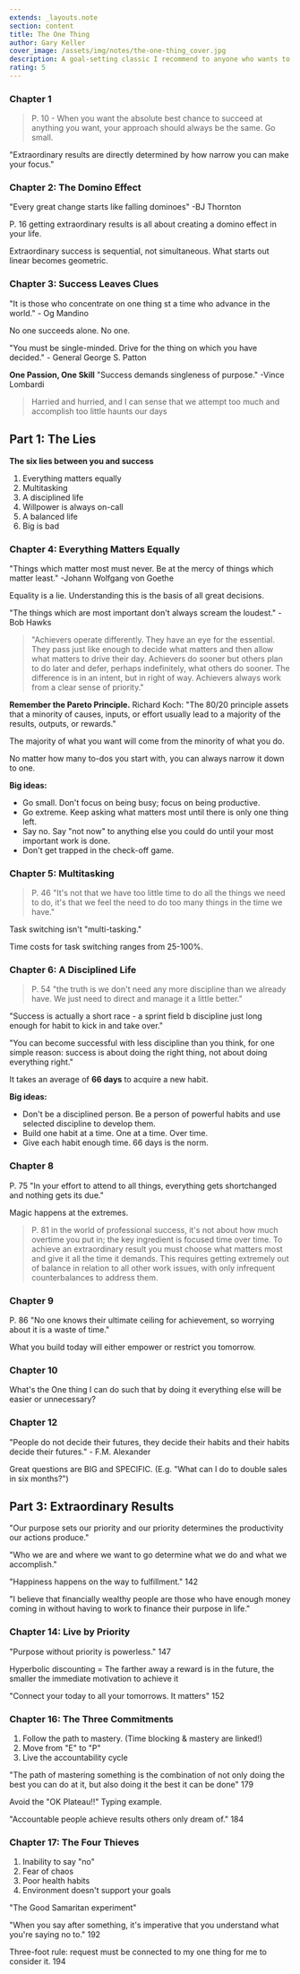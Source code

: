 ```yaml
---
extends: _layouts.note
section: content
title: The One Thing
author: Gary Keller
cover_image: /assets/img/notes/the-one-thing_cover.jpg
description: A goal-setting classic I recommend to anyone who wants to be more effective. Focus is the key.
rating: 5
---
```


### Chapter 1
> P. 10 - When you want the absolute best chance to succeed at  anything you want, your approach should always be the same. Go small. 

"Extraordinary results are directly determined by how narrow you can make your focus."

### Chapter 2: The Domino Effect
"Every great change starts like falling dominoes" -BJ Thornton

P. 16 getting extraordinary results is all about creating a domino effect in your life. 

Extraordinary success is sequential, not simultaneous. What starts out linear becomes geometric. 

### Chapter 3: Success Leaves Clues
"It is those who concentrate on one thing st a time who advance in the world." - Og Mandino

No one succeeds alone. No one. 

"You must be single-minded. Drive for the thing on which you have decided." - General George S. Patton

**One Passion, One Skill**
"Success demands singleness of purpose." -Vince Lombardi

> Harried and hurried, and I can sense that we attempt too much and accomplish too little haunts our days

## Part 1: The Lies
**The six lies between you and success**
1. Everything matters equally
2. Multitasking
3. A disciplined life
4. Willpower is always on-call
5. A balanced life
6. Big is bad 

### Chapter 4: Everything Matters Equally
"Things which matter most must never. Be at the mercy of things which matter least." -Johann Wolfgang von Goethe

Equality is a lie. Understanding this is the basis of all great decisions. 

"The things which are most important don't always scream the loudest." -Bob Hawks

> "Achievers operate differently. They have an eye for the essential. They pass just like enough to decide what matters and then allow what matters to drive their day. Achievers do sooner but others plan to do later and defer, perhaps indefinitely, what others do sooner. The difference is in an intent, but in right of way. Achievers always work from a clear sense of priority."

**Remember the Pareto Principle.** Richard Koch: "The 80/20 principle assets that a minority of causes, inputs, or effort usually lead to a majority of the results, outputs, or rewards."

The majority of what you want will come from the minority of what you do. 

No matter how many to-dos you start with, you can always narrow it down to one. 

**Big ideas:**
* Go small. Don't focus on being busy; focus on being productive. 
* Go extreme. Keep asking what matters most until there is only one thing left. 
* Say no. Say "not now" to anything else you could do until your most important work is done. 
* Don't get trapped in the check-off game. 

### Chapter 5: Multitasking
> P. 46 "It's not that we have too little time to do all the things we need to do, it's that we feel the need to do too many things in the time we have."

Task switching isn't "multi-tasking."

Time costs for task switching ranges from 25-100%. 

### Chapter 6: A Disciplined Life 
> P. 54 "the truth is we don't need any more discipline than we already have. We just need to direct and manage it a little better."

"Success is actually a short race - a sprint field b discipline just long enough for habit to kick in and take over."

"You can become successful with less discipline than you think, for one simple reason: success is about doing the right thing, not about doing everything right."

It takes an average of **66 days** to acquire a new habit. 

**Big ideas:**
* Don't be a disciplined person. Be a person of powerful habits and use selected discipline to develop them. 
* Build one habit at a time. One at a time. Over time. 
* Give each habit enough time. 66 days is the norm. 

### Chapter 8
P. 75 "In your effort to attend to all things, everything gets shortchanged and nothing gets its due."

Magic happens at the extremes. 

> P. 81 in the world of professional success, it's not about how much overtime you put in; the key ingredient is focused time over time. To achieve an extraordinary result you must choose what matters most and give it all the time it demands. This requires getting extremely out of balance in relation to all other work issues, with only infrequent counterbalances to address them. 

### Chapter 9
P. 86 "No one knows their ultimate ceiling for achievement, so worrying about it is a waste of time."

What you build today will either empower or restrict you tomorrow. 

### Chapter 10
What's the One thing I can do such that by doing it everything else will be easier or unnecessary?

### Chapter 12
"People do not decide their futures, they decide their habits and their habits decide their futures." - F.M. Alexander

Great questions are BIG and SPECIFIC. (E.g. "What can I do to double sales in six months?")

## Part 3: Extraordinary Results 
"Our purpose sets our priority and our priority determines the productivity our actions produce."

"Who we are and where we want to go determine what we do and what we accomplish."

"Happiness happens on the way to fulfillment." 142

"I believe that financially wealthy people are those who have enough money coming in without having to work to finance their purpose in life." 

### Chapter 14: Live by Priority
"Purpose without priority is powerless." 147

Hyperbolic discounting = The farther away a reward is in the future, the smaller the immediate motivation to achieve it

"Connect your today to all your tomorrows. It matters" 152

### Chapter 16: The Three Commitments
1. Follow the path to mastery. (Time blocking & mastery are linked!)
2. Move from "E" to "P"
3. Live the accountability cycle

"The path of mastering something is the combination of not only doing the best you can do at it, but also doing it the best it can be done" 179

Avoid the "OK Plateau!!" Typing example. 

"Accountable people achieve results others only dream of." 184

### Chapter 17: The Four Thieves 
1. Inability to say "no"
2. Fear of chaos 
3. Poor health habits 
4. Environment doesn't support your goals

"The Good Samaritan experiment"

"When you say after something, it's imperative that you understand what you're saying no to." 192

Three-foot rule: request must be connected to my one thing for me to consider it. 194


